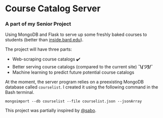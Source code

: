 # Course Catalog Server
### A part of my Senior Project
Using MongoDB and Flask to serve up some freshly baked courses to students (better than [inside.bard.edu](http://inside.bard.edu)).

The project will have three parts:
* Web-scraping course catalogs ✔️
* Better serving course catalogs (compared to the current site) **¯\\_(ツ)_/¯**
* Machine learning to predict future potential course catalogs

At the moment, the server program relies on a preexisting MongoDB database called `courselist`. I created it using the following command in the Bash terminal.

`mongoimport --db courselist --file courselist.json --jsonArray`

This project was partially inspired by [@sabo](https://github.com/sabo).

